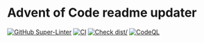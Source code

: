 # Advent of Code readme updater

[![GitHub Super-Linter][badge-action-linter]][super-linter]
[![CI][badge-action-ci]][action-ci]
[![Check dist/][badge-action-check-dist]][action-check-dist]
[![CodeQL][badge-action-code-ql]][action-code-ql]

[badge-action-ci]: https://github.com/kevin-belellou/aoc-readme-updater/actions/workflows/ci.yml/badge.svg?branch=main
[badge-action-check-dist]: https://github.com/kevin-belellou/aoc-readme-updater/actions/workflows/check-dist.yml/badge.svg?branch=main
[badge-action-linter]: https://github.com/kevin-belellou/aoc-readme-updater/actions/workflows/linter.yml/badge.svg?branch=main
[badge-action-code-ql]: https://github.com/kevin-belellou/aoc-readme-updater/actions/workflows/codeql-analysis.yml/badge.svg?branch=main

[action-ci]: https://github.com/kevin-belellou/aoc-readme-updater/actions/workflows/ci.yml
[action-check-dist]: https://github.com/kevin-belellou/aoc-readme-updater/actions/workflows/check-dist.yml
[action-code-ql]: https://github.com/kevin-belellou/aoc-readme-updater/actions/workflows/codeql-analysis.yml

[super-linter]: https://github.com/super-linter/super-linter
